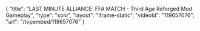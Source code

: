 {
    "title": "LAST MINUTE ALLIANCE: FFA MATCH - Third Age Reforged Mod Gameplay",
    "type": "solo",
    "layout": "iframe-static",
    "videoId": "119657076",
    "url": "\/tvpembed\/119657076"
}
